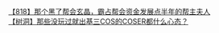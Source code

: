 [【818】那个黑了帮会玄晶，霸占帮会资金发展点半年的帮主夫人](http://tieba.baidu.com/p/1894286988?see_lz=1&pn=)   
[【树洞】那些没玩过就出基三COS的COSER都什么心态？](http://tieba.baidu.com/p/1894666403?see_lz=1&pn=)   
